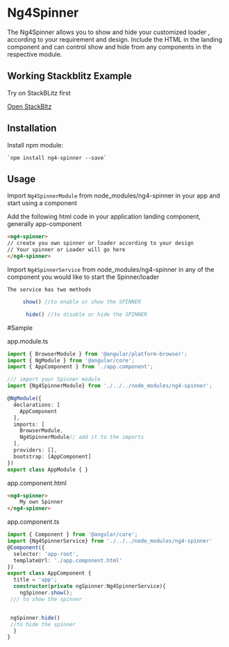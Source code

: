 # Ng4Spinner

The Ng4Spinner allows you to show and hide your customized loader ,  according to your requirement and design.
Include the HTML in the landing component and can control show and hide from any  components in the respective module.


## Working Stackblitz Example

Try on StackBLitz first

 [Open StackBltz ]( https://stackblitz.com/edit/ng4-spinner?file=app/hello.component.ts)

## Installation

Install npm module:
    
    `npm install ng4-spinner --save` 

## Usage

Import `Ng4SpinnerModule` from  node_modules/ng4-spinner in your app and start using a component

Add the following html code in your application landing component, generally app-component 

```html
<ng4-spinner>
// create you own spinner or loader according to your design
// Your spinner or Loader will go here
</ng4-spinner>
```

Import `Ng4SpinnerService` from  node_modules/ng4-spinner  in any of the component you would like to start the Spinner/loader

    The service has two methods 

```typescript
     show() //to enable or show the SPINNER
```
```typescript
      hide() //to disable or hide the SPINNER
```



#Sample



app.module.ts

```typescript
import { BrowserModule } from '@angular/platform-browser';
import { NgModule } from '@angular/core';
import { AppComponent } from './app.component';

/// import your Spinner module
import {Ng4SpinnerModule} from './../../node_modules/ng4-spinner';

@NgModule({
  declarations: [
    AppComponent
  ],
  imports: [
    BrowserModule,
    Ng4SpinnerModule// add it to the imports
  ],
  providers: [],
  bootstrap: [AppComponent]
})
export class AppModule { }
```
app.component.html

```html
<ng4-spinner>
    My own Spinner
</ng4-spinner>
```

app.component.ts

```typescript
import { Component } from '@angular/core';
import {Ng4SpinnerService} from './../../node_modules/ng4-spinner'
@Component({
  selector: 'app-root',
  templateUrl: './app.component.html'
})
export class AppComponent {
  title = 'app';
  constructor(private ngSpinner:Ng4SpinnerService){
    ngSpinner.show();
 /// to show the spinner


 ngSpinner.hide()
 //to hide the spinner
  }
}
```
